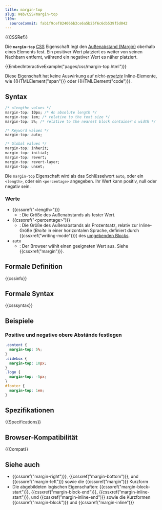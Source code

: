 ```yaml
---
title: margin-top
slug: Web/CSS/margin-top
l10n:
  sourceCommit: fab1f9cef824066b3ce6a5b25f6c6db539f5d042
---
```


{{CSSRef}}

Die **`margin-top`** [CSS](/de/docs/Web/CSS) Eigenschaft legt den [Außenabstand (Margin)](/de/docs/Web/CSS/CSS_box_model/Introduction_to_the_CSS_box_model#margin_area) oberhalb eines Elements fest. Ein positiver Wert platziert es weiter von seinen Nachbarn entfernt, während ein negativer Wert es näher platziert.

{{EmbedInteractiveExample("pages/css/margin-top.html")}}

Diese Eigenschaft hat keine Auswirkung auf _nicht-[ersetzte](/de/docs/Web/CSS/Replaced_element)_ Inline-Elemente, wie {{HTMLElement("span")}} oder {{HTMLElement("code")}}.

## Syntax

```css
/* <length> values */
margin-top: 10px; /* An absolute length */
margin-top: 1em; /* relative to the text size */
margin-top: 5%; /* relative to the nearest block container's width */

/* Keyword values */
margin-top: auto;

/* Global values */
margin-top: inherit;
margin-top: initial;
margin-top: revert;
margin-top: revert-layer;
margin-top: unset;
```

Die `margin-top` Eigenschaft wird als das Schlüsselwort `auto`, oder ein `<length>`, oder ein `<percentage>` angegeben. Ihr Wert kann positiv, null oder negativ sein.

### Werte

- {{cssxref("&lt;length&gt;")}}
  - : Die Größe des Außenabstands als fester Wert.
- {{cssxref("&lt;percentage&gt;")}}
  - : Die Größe des Außenabstands als Prozentsatz, relativ zur Inline-Größe (_Breite_ in einer horizontalen Sprache, definiert durch {{cssxref("writing-mode")}}) des [umgebenden Blocks](/de/docs/Web/CSS/Containing_block).
- `auto`
  - : Der Browser wählt einen geeigneten Wert aus. Siehe {{cssxref("margin")}}.

## Formale Definition

{{cssinfo}}

## Formale Syntax

{{csssyntax}}

## Beispiele

### Positive und negative obere Abstände festlegen

```css
.content {
  margin-top: 5%;
}
.sidebox {
  margin-top: 10px;
}
.logo {
  margin-top: -5px;
}
#footer {
  margin-top: 1em;
}
```

## Spezifikationen

{{Specifications}}

## Browser-Kompatibilität

{{Compat}}

## Siehe auch

- {{cssxref("margin-right")}}, {{cssxref("margin-bottom")}}, und {{cssxref("margin-left")}} sowie die {{cssxref("margin")}} Kurzform
- Die abgebildeten logischen Eigenschaften: {{cssxref("margin-block-start")}}, {{cssxref("margin-block-end")}}, {{cssxref("margin-inline-start")}}, und {{cssxref("margin-inline-end")}} sowie die Kurzformen {{cssxref("margin-block")}} und {{cssxref("margin-inline")}}
